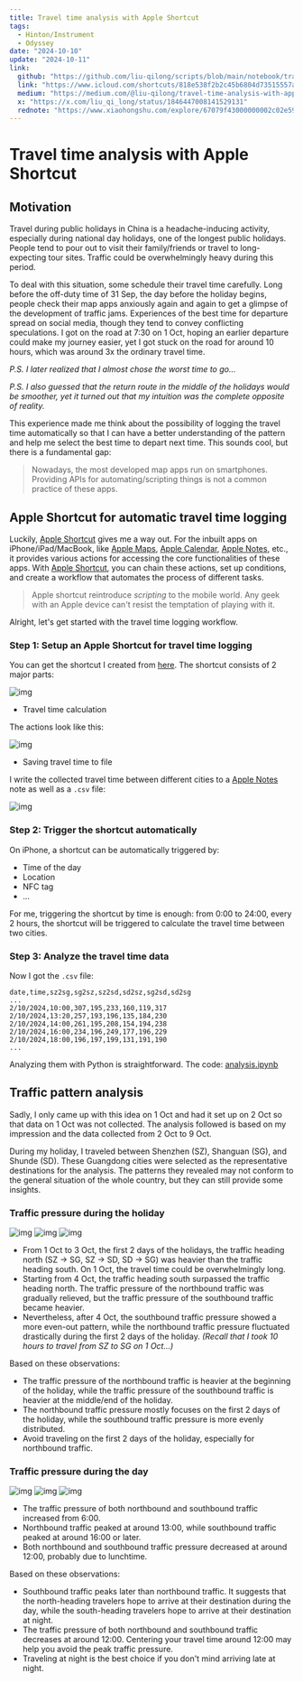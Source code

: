 ```yaml
---
title: Travel time analysis with Apple Shortcut
tags:
  - Hinton/Instrument
  - Odyssey
date: "2024-10-10"
update: "2024-10-11"
link:
  github: "https://github.com/liu-qilong/scripts/blob/main/notebook/travel-time-analysis/analysis.ipynb"
  link: "https://www.icloud.com/shortcuts/818e538f2b2c45b6804d73515557a54e"
  medium: "https://medium.com/@liu-qilong/travel-time-analysis-with-apple-shortcut-bb49a596f2b0"
  x: "https://x.com/liu_qi_long/status/1846447008141529131"
  rednote: "https://www.xiaohongshu.com/explore/67079f43000000002c02e597?xsec_token=ABYDZe8Ohp1TX7N4mMg5ARhUGqlxf6qd52QXBI6bRW2Fw=&xsec_source=pc_user"
---
```


# Travel time analysis with Apple Shortcut

## Motivation

Travel during public holidays in China is a headache-inducing activity, especially during national day holidays, one of the longest public holidays. People tend to pour out to visit their family/friends or travel to long-expecting tour sites. Traffic could be overwhelmingly heavy during this period.

To deal with this situation, some schedule their travel time carefully. Long before the off-duty time of 31 Sep, the day before the holiday begins, people check their map apps anxiously again and again to get a glimpse of the development of traffic jams. Experiences of the best time for departure spread on social media, though they tend to convey conflicting speculations. I got on the road at 7:30 on 1 Oct, hoping an earlier departure could make my journey easier, yet I got stuck on the road for around 10 hours, which was around 3x the ordinary travel time.

_P.S. I later realized that I almost chose the worst time to go..._

_P.S. I also guessed that the return route in the middle of the holidays would be smoother, yet it turned out that my intuition was the complete opposite of reality._

This experience made me think about the possibility of logging the travel time automatically so that I can have a better understanding of the pattern and help me select the best time to depart next time. This sounds cool, but there is a fundamental gap:

> Nowadays, the most developed map apps run on smartphones. Providing APIs for automating/scripting things is not a common practice of these apps.

## Apple Shortcut for automatic travel time logging

Luckily, [Apple Shortcut](https://support.apple.com/en/guide/shortcuts/welcome/ios) gives me a way out. For the inbuilt apps on iPhone/iPad/MacBook, like [Apple Maps](https://www.apple.com/maps/), [Apple Calendar](https://www.icloud.com/calendar/), [Apple Notes](https://www.icloud.com/notes/), etc., it provides various actions for accessing the core functionalities of these apps. With [Apple Shortcut](https://support.apple.com/en/guide/shortcuts/welcome/ios), you can chain these actions, set up conditions, and create a workflow that automates the process of different tasks.

> Apple shortcut reintroduce _scripting_ to the mobile world. Any geek with an Apple device can't resist the temptation of playing with it.

Alright, let's get started with the travel time logging workflow.

### Step 1: Setup an Apple Shortcut for travel time logging

You can get the shortcut I created from [here](https://www.icloud.com/shortcuts/818e538f2b2c45b6804d73515557a54e). The shortcut consists of 2 major parts:

![img](travel-time-shortcut.jpeg)

- Travel time calculation

The actions look like this:

![img](travel-time-cal.jpeg)

- Saving travel time to file

I write the collected travel time between different cities to a [Apple Notes](https://www.icloud.com/notes/) note as well as a  `.csv` file:

![img](travel-time-save.jpeg)

### Step 2: Trigger the shortcut automatically

On iPhone, a shortcut can be automatically triggered by:

- Time of the day
- Location
- NFC tag
- ...

For me, triggering the shortcut by time is enough: from 0:00 to 24:00, every 2 hours, the shortcut will be triggered to calculate the travel time between two cities.

### Step 3: Analyze the travel time data

Now I got the `.csv` file:

```
date,time,sz2sg,sg2sz,sz2sd,sd2sz,sg2sd,sd2sg
...
2/10/2024,10:00,307,195,233,160,119,317
2/10/2024,13:20,257,193,196,135,184,230
2/10/2024,14:00,261,195,208,154,194,238
2/10/2024,16:00,234,196,249,177,196,229
2/10/2024,18:00,196,197,199,131,191,190
...
```

Analyzing them with Python is straightforward. The code: [analysis.ipynb](https://github.com/liu-qilong/scripts/blob/main/notebook/travel-time-analysis/analysis.ipynb)

## Traffic pattern analysis

Sadly, I only came up with this idea on 1 Oct and had it set up on 2 Oct so that data on 1 Oct was not collected. The analysis followed is based on my impression and the data collected from 2 Oct to 9 Oct.

During my holiday, I traveled between Shenzhen (SZ), Shanguan (SG), and Shunde (SD). These Guangdong cities were selected as the representative destinations for the analysis. The patterns they revealed may not conform to the general situation of the whole country, but they can still provide some insights.

### Traffic pressure during the holiday

![img](travel-time-sz-sg.png)
![img](travel-time-sz-sd.png)
![img](travel-time-sd-sg.png)

- From 1 Oct to 3 Oct, the first 2 days of the holidays, the traffic heading north (SZ -> SG, SZ -> SD, SD -> SG) was heavier than the traffic heading south. On 1 Oct, the travel time could be overwhelmingly long.
- Starting from 4 Oct, the traffic heading south surpassed the traffic heading north. The traffic pressure of the northbound traffic was gradually relieved, but the traffic pressure of the southbound traffic became heavier.
- Nevertheless, after 4 Oct, the southbound traffic pressure showed a more even-out pattern, while the northbound traffic pressure fluctuated drastically during the first 2 days of the holiday. _(Recall that I took 10 hours to travel from SZ to SG on 1 Oct...)_

Based on these observations:

- The traffic pressure of the northbound traffic is heavier at the beginning of the holiday, while the traffic pressure of the southbound traffic is heavier at the middle/end of the holiday.
- The northbound traffic pressure mostly focuses on the first 2 days of the holiday, while the southbound traffic pressure is more evenly distributed.
- Avoid traveling on the first 2 days of the holiday, especially for northbound traffic.

### Traffic pressure during the day

![img](travel-time-by-hour-sz-sg.png)
![img](travel-time-by-hour-sz-sd.png)
![img](travel-time-by-hour-sd-sg.png)

- The traffic pressure of both northbound and southbound traffic increased from 6:00.
- Northbound traffic peaked at around 13:00, while southbound traffic peaked at around 16:00 or later.
- Both northbound and southbound traffic pressure decreased at around 12:00, probably due to lunchtime.

Based on these observations:

- Southbound traffic peaks later than northbound traffic. It suggests that the north-heading travelers hope to arrive at their destination during the day, while the south-heading travelers hope to arrive at their destination at night.
- The traffic pressure of both northbound and southbound traffic decreases at around 12:00. Centering your travel time around 12:00 may help you avoid the peak traffic pressure.
- Traveling at night is the best choice if you don't mind arriving late at night.